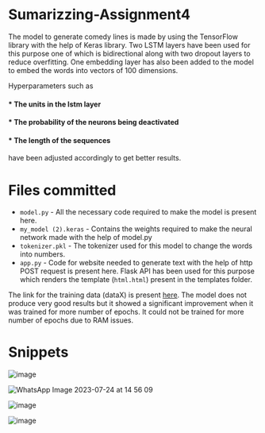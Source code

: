 # Sumarizzing-Assignment4

The model to generate comedy lines is made by using the TensorFlow library with the help of Keras library. Two LSTM layers have been used for this purpose one of which is bidirectional along with two dropout layers to reduce overfitting. One embedding layer has also been added to the model to embed the words into vectors of 100 dimensions.

Hyperparameters such as 

#### * The units in the lstm layer

#### * The probability of the neurons being deactivated

#### * The length of the sequences


have been adjusted accordingly to get better results.

# Files committed

* `model.py` - All the necessary code required to make the model is present here.
* `my_model (2).keras` - Contains the weights required to make the neural network made with the help of model.py
* `tokenizer.pkl` - The tokenizer used for this model to change the words into numbers.
* `app.py` - Code for website needed to generate text with the help of http POST request is present here. Flask API has been used for this purpose which renders the template (`html.html`) present in the templates folder.

The link for the training data (dataX) is present [here](https://drive.google.com/file/d/1GUZov6k3cO3JC-q2XgPuDx892uD4zJjj/view?usp=drive_link).
The model does not produce very good results but it showed a significant improvement when it was trained for more number of epochs. It could not be trained for more number of epochs due to RAM issues.

# Snippets 
![image](https://github.com/Jarnus09/Sumarizzing-Assignment4/assets/121663944/c4834935-fa46-4252-b2a7-d9696c8afe25)



![WhatsApp Image 2023-07-24 at 14 56 09](https://github.com/Jarnus09/Sumarizzing-Assignment4/assets/121663944/24c3bd53-e00f-4a53-8456-4bcd71ec4d5b)



![image](https://github.com/Jarnus09/Sumarizzing-Assignment4/assets/121663944/8816acee-84db-497c-92fe-a05f033d9750)



![image](https://github.com/Jarnus09/Sumarizzing-Assignment4/assets/121663944/d2679d93-8d3d-4a60-9d43-fd084c9e337c)






